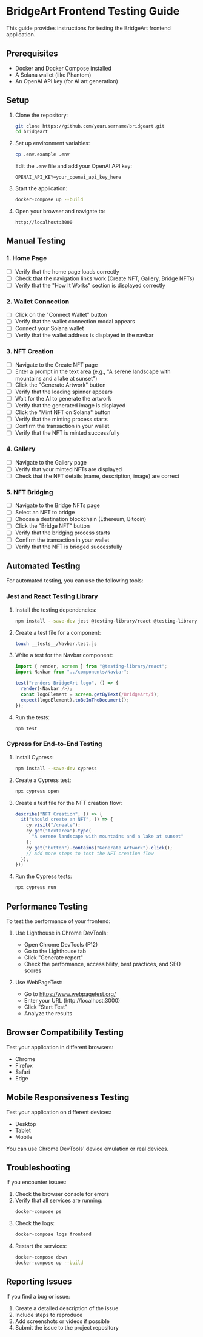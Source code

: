 # BridgeArt Frontend Testing Guide

This guide provides instructions for testing the BridgeArt frontend application.

## Prerequisites

- Docker and Docker Compose installed
- A Solana wallet (like Phantom)
- An OpenAI API key (for AI art generation)

## Setup

1. Clone the repository:

   ```bash
   git clone https://github.com/yourusername/bridgeart.git
   cd bridgeart
   ```

2. Set up environment variables:

   ```bash
   cp .env.example .env
   ```

   Edit the `.env` file and add your OpenAI API key:

   ```
   OPENAI_API_KEY=your_openai_api_key_here
   ```

3. Start the application:

   ```bash
   docker-compose up --build
   ```

4. Open your browser and navigate to:
   ```
   http://localhost:3000
   ```

## Manual Testing

### 1. Home Page

- [ ] Verify that the home page loads correctly
- [ ] Check that the navigation links work (Create NFT, Gallery, Bridge NFTs)
- [ ] Verify that the "How It Works" section is displayed correctly

### 2. Wallet Connection

- [ ] Click on the "Connect Wallet" button
- [ ] Verify that the wallet connection modal appears
- [ ] Connect your Solana wallet
- [ ] Verify that the wallet address is displayed in the navbar

### 3. NFT Creation

- [ ] Navigate to the Create NFT page
- [ ] Enter a prompt in the text area (e.g., "A serene landscape with mountains and a lake at sunset")
- [ ] Click the "Generate Artwork" button
- [ ] Verify that the loading spinner appears
- [ ] Wait for the AI to generate the artwork
- [ ] Verify that the generated image is displayed
- [ ] Click the "Mint NFT on Solana" button
- [ ] Verify that the minting process starts
- [ ] Confirm the transaction in your wallet
- [ ] Verify that the NFT is minted successfully

### 4. Gallery

- [ ] Navigate to the Gallery page
- [ ] Verify that your minted NFTs are displayed
- [ ] Check that the NFT details (name, description, image) are correct

### 5. NFT Bridging

- [ ] Navigate to the Bridge NFTs page
- [ ] Select an NFT to bridge
- [ ] Choose a destination blockchain (Ethereum, Bitcoin)
- [ ] Click the "Bridge NFT" button
- [ ] Verify that the bridging process starts
- [ ] Confirm the transaction in your wallet
- [ ] Verify that the NFT is bridged successfully

## Automated Testing

For automated testing, you can use the following tools:

### Jest and React Testing Library

1. Install the testing dependencies:

   ```bash
   npm install --save-dev jest @testing-library/react @testing-library/jest-dom @testing-library/user-event
   ```

2. Create a test file for a component:

   ```bash
   touch __tests__/Navbar.test.js
   ```

3. Write a test for the Navbar component:

   ```javascript
   import { render, screen } from "@testing-library/react";
   import Navbar from "../components/Navbar";

   test("renders BridgeArt logo", () => {
     render(<Navbar />);
     const logoElement = screen.getByText(/BridgeArt/i);
     expect(logoElement).toBeInTheDocument();
   });
   ```

4. Run the tests:
   ```bash
   npm test
   ```

### Cypress for End-to-End Testing

1. Install Cypress:

   ```bash
   npm install --save-dev cypress
   ```

2. Create a Cypress test:

   ```bash
   npx cypress open
   ```

3. Create a test file for the NFT creation flow:

   ```javascript
   describe("NFT Creation", () => {
     it("should create an NFT", () => {
       cy.visit("/create");
       cy.get("textarea").type(
         "A serene landscape with mountains and a lake at sunset"
       );
       cy.get("button").contains("Generate Artwork").click();
       // Add more steps to test the NFT creation flow
     });
   });
   ```

4. Run the Cypress tests:
   ```bash
   npx cypress run
   ```

## Performance Testing

To test the performance of your frontend:

1. Use Lighthouse in Chrome DevTools:

   - Open Chrome DevTools (F12)
   - Go to the Lighthouse tab
   - Click "Generate report"
   - Check the performance, accessibility, best practices, and SEO scores

2. Use WebPageTest:
   - Go to https://www.webpagetest.org/
   - Enter your URL (http://localhost:3000)
   - Click "Start Test"
   - Analyze the results

## Browser Compatibility Testing

Test your application in different browsers:

- Chrome
- Firefox
- Safari
- Edge

## Mobile Responsiveness Testing

Test your application on different devices:

- Desktop
- Tablet
- Mobile

You can use Chrome DevTools' device emulation or real devices.

## Troubleshooting

If you encounter issues:

1. Check the browser console for errors
2. Verify that all services are running:
   ```bash
   docker-compose ps
   ```
3. Check the logs:
   ```bash
   docker-compose logs frontend
   ```
4. Restart the services:
   ```bash
   docker-compose down
   docker-compose up --build
   ```

## Reporting Issues

If you find a bug or issue:

1. Create a detailed description of the issue
2. Include steps to reproduce
3. Add screenshots or videos if possible
4. Submit the issue to the project repository
